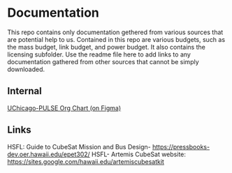 # Documentation
This repo contains only documentation gethered from various sources that are potential help to us.  Contained in this repo are various budgets, such as the mass budget, link budget, and power budget.  It also contains the licensing subfolder.  Use the readme file here to add links to any documentation gathered from other sources that cannot be simply downloaded.

## Internal
[UChicago-PULSE Org Chart (on Figma)](https://www.figma.com/file/Fbud6prPPlKrJcw48BQBGe/CubeSat-Org-Chart?type=whiteboard&node-id=0-1)

## Links
HSFL: Guide to CubeSat Mission and Bus Design- https://pressbooks-dev.oer.hawaii.edu/epet302/
HSFL- Artemis CubeSat website: https://sites.google.com/hawaii.edu/artemiscubesatkit
